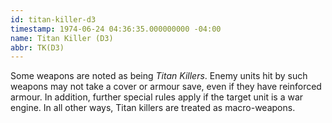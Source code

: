 ```yaml
---
id: titan-killer-d3
timestamp: 1974-06-24 04:36:35.000000000 -04:00
name: Titan Killer (D3)
abbr: TK(D3)
---
```

<p>Some weapons are noted as being <em>Titan Killers</em>. Enemy units hit by such weapons may not take a cover or armour save, even if they have reinforced armour. In addition, further special rules apply if the target unit is a war engine. In all other ways, Titan killers are treated as macro-weapons.</p>